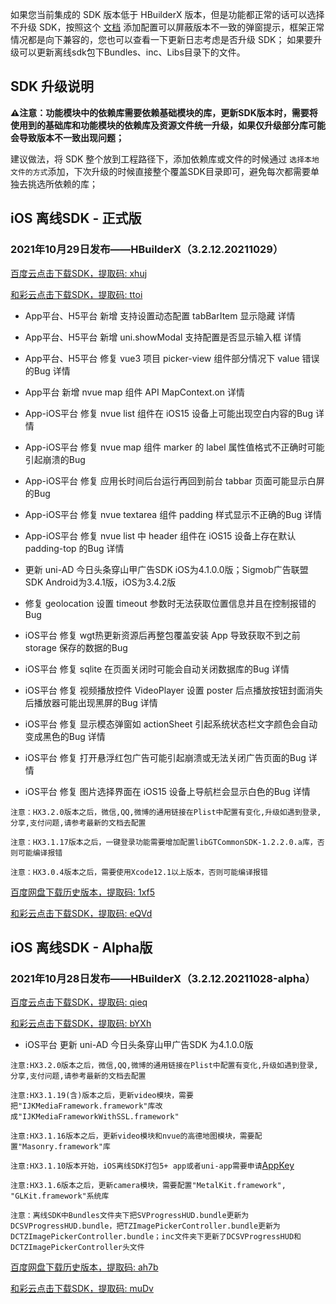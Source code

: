如果您当前集成的 SDK 版本低于 HBuilderX 版本，但是功能都正常的话可以选择不升级 SDK，按照这个 [文档](https://ask.dcloud.net.cn/article/35627) 添加配置可以屏蔽版本不一致的弹窗提示，框架正常情况都是向下兼容的，您也可以查看一下更新日志考虑是否升级 SDK； 如果要升级可以更新离线sdk包下Bundles、inc、Libs目录下的文件。

## SDK 升级说明
**⚠️注意：功能模块中的依赖库需要依赖基础模块的库，更新SDK版本时，需要将使用到的基础库和功能模块的依赖库及资源文件统一升级，如果仅升级部分库可能会导致版本不一致出现问题；**

建议做法，将 SDK 整个放到工程路径下，添加依赖库或文件的时候通过 `选择本地文件的方式`添加，下次升级的时候直接整个覆盖SDK目录即可，避免每次都需要单独去挑选所依赖的库；


## iOS 离线SDK - 正式版

### 2021年10月29日发布——HBuilderX（3.2.12.20211029） 
[百度云点击下载SDK，提取码: xhuj](https://pan.baidu.com/s/1-KAIXB0Fb0GowFTUlAYxig)

[和彩云点击下载SDK，提取码: ttoi](https://caiyun.139.com/m/i?115CoobNNJRSd) 

+ App平台、H5平台 新增 支持设置动态配置 tabBarItem 显示隐藏 详情
+ App平台、H5平台 新增 uni.showModal 支持配置是否显示输入框 详情
+ App平台、H5平台 修复 vue3 项目 picker-view 组件部分情况下 value 错误的Bug 详情
+ App平台 新增 nvue map 组件 API MapContext.on 详情
+ App-iOS平台 修复 nvue list 组件在 iOS15 设备上可能出现空白内容的Bug 详情
+ App-iOS平台 修复 nvue map 组件 marker 的 label 属性值格式不正确时可能引起崩溃的Bug
+ App-iOS平台 修复 应用长时间后台运行再回到前台 tabbar 页面可能显示白屏的Bug
+ App-iOS平台 修复 nvue textarea 组件 padding 样式显示不正确的Bug 详情
+ App-iOS平台 修复 nvue list 中 header 组件在 iOS15 设备上存在默认 padding-top 的Bug 详情
 
+ 更新 uni-AD 今日头条穿山甲广告SDK iOS为4.1.0.0版；Sigmob广告联盟SDK Android为3.4.1版，iOS为3.4.2版
+ 修复 geolocation 设置 timeout 参数时无法获取位置信息并且在控制报错的Bug
+ iOS平台 修复 wgt热更新资源后再整包覆盖安装 App 导致获取不到之前 storage 保存的数据的Bug
+ iOS平台 修复 sqlite 在页面关闭时可能会自动关闭数据库的Bug 详情
+ iOS平台 修复 视频播放控件 VideoPlayer 设置 poster 后点播放按钮封面消失后播放器可能出现黑屏的Bug 详情
+ iOS平台 修复 显示模态弹窗如 actionSheet 引起系统状态栏文字颜色会自动变成黑色的Bug 详情
+ iOS平台 修复 打开悬浮红包广告可能引起崩溃或无法关闭广告页面的Bug 详情
+ iOS平台 修复 图片选择界面在 iOS15 设备上导航栏会显示白色的Bug 详情


`注意：HX3.2.0版本之后，微信,QQ,微博的通用链接在Plist中配置有变化,升级如遇到登录,分享,支付问题,请参考最新的文档去配置`

`注意：HX3.1.17版本之后，一键登录功能需要增加配置libGTCommonSDK-1.2.2.0.a库，否则可能编译报错`
    
`注意：HX3.0.4版本之后，需要使用Xcode12.1以上版本，否则可能编译报错`


[百度网盘下载历史版本，提取码: 1xf5](https://pan.baidu.com/s/1yumgw8Sif3RiyYFo_W1fSg)

[和彩云点击下载SDK，提取码: eQVd](https://caiyun.139.com/m/i?115CepCFexTXS) 

## iOS 离线SDK - Alpha版

### 2021年10月28日发布——HBuilderX（3.2.12.20211028-alpha）


[百度云点击下载SDK，提取码: qieq](https://pan.baidu.com/s/1a0iaBbzMuFzsiQ6y7MXw2g) 

[和彩云点击下载SDK，提取码: bYXh](https://caiyun.139.com/m/i?115CnqpTBlM1u) 
  
+ iOS平台 更新 uni-AD 今日头条穿山甲广告SDK 为4.1.0.0版


`注意:HX3.2.0版本之后，微信,QQ,微博的通用链接在Plist中配置有变化,升级如遇到登录,分享,支付问题,请参考最新的文档去配置`

`注意:HX3.1.19(含)版本之后，更新video模块，需要把"IJKMediaFramework.framework"库改成"IJKMediaFrameworkWithSSL.framework"`

`注意:HX3.1.16版本之后，更新video模块和nvue的高德地图模块，需要配置"Masonry.framework"库`

`注意:HX3.1.10版本开始，iOS离线SDK打包5+ app或者uni-app需要申请`[AppKey](https://nativesupport.dcloud.net.cn/AppDocs/usesdk/appkey)
  
`注意:HX3.1.6版本之后，更新camera模块，需要配置"MetalKit.framework", "GLKit.framework"系统库`
  
`注意：离线SDK中Bundles文件夹下把SVProgressHUD.bundle更新为DCSVProgressHUD.bundle，把TZImagePickerController.bundle更新为DCTZImagePickerController.bundle；inc文件夹下更新了DCSVProgressHUD和DCTZImagePickerController头文件`
    
[百度网盘下载历史版本，提取码: ah7b](https://pan.baidu.com/s/1OvCAocQAVtZuagqTXzzlvQ)

[和彩云点击下载SDK，提取码: muDv](https://caiyun.139.com/m/i?115CnWqMUQKHf) 


